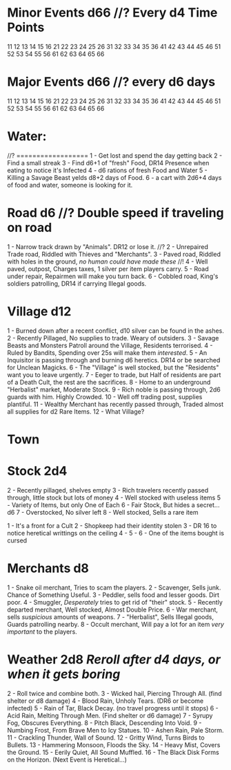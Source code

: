 # Minor Events d66 //? Every d4 Time Points
11
12
13
14
15
16
21
22
23
24
25
26
31
32
33
34
35
36
41
42
43
44
45
46
51
52
53
54
55
56
61
62
63
64
65
66

# Major Events d66 //? every d6 days
11
12
13
14
15
16
21
22
23
24
25
26
31
32
33
34
35
36
41
42
43
44
45
46
51
52
53
54
55
56
61
62
63
64
65
66


# Water:


//? ==================
1 - Get lost and spend the day getting back
2 - Find a small streak
3 - Find d6+1 of "fresh" Food, DR14 Presence when eating to notice it's Infected
4 - d6 rations of fresh Food and Water
5 - Killing a Savage Beast yelds d8+2 days of Food.
6 - a cart with 2d6+4 days of food and water, someone is looking for it.

# Road d6 //? Double speed if traveling on road
1 - Narrow track drawn by "Animals". DR12 or lose it. //?
2 - Unrepaired Trade road, Riddled with Thieves and "Merchants".
3 - Paved road, Riddled with holes in the ground, *no human could have made these* //!
4 - Well paved, outpost, Charges taxes, 1 silver per item players carry.
5 - Road under repair, Repairmen will make you turn back.
6 - Cobbled road, King's soldiers patrolling, DR14 if carrying Illegal goods.

# Village d12
1 - Burned down after a recent conflict, d10 silver can be found in the ashes.
2 - Recently Pillaged, No supplies to trade. Weary of outsiders.
3 - Savage Beasts and Monsters Patroll around the Village, Residents terrorised. 
4 - Ruled by Bandits, Spending over 25s will make them *interested*.
5 - An Inquisitor is passing through and burning d6 heretics. DR14 or be searched for Unclean Magicks.
6 - The "Village" is well stocked, but the "Residents" want you to leave urgently.
7 - Eeger to trade, but Half of residents are part of a Death Cult, the rest are the sacrifices.
8 - Home to an underground "Herbalist" market, Moderate Stock.
9 - Rich noble is passing through, 2d6 guards with him. Highly Crowded.
10 - Well off trading post, supplies plantiful.
11 - Wealthy Merchant has recently passed through, Traded almost all supplies for d2 Rare Items.
12 - What Village?

# Town


# Stock 2d4
2 - Recently pillaged, shelves empty
3 - Rich travelers recently passed through, little stock but lots of money
4 - Well stocked with useless items
5 - Variety of Items, but only One of Each
6 - Fair Stock, But hides a secret... d6
7 - Overstocked, No silver left 
8 - Well stocked, Sells a rare item

1 - It's a front for a Cult
2 - Shopkeep had their identity stolen
3 - DR 16 to notice heretical writtings on the ceiling
4 - 
5 - 
6 - One of the items bought is cursed

# Merchants d8
1 - Snake oil merchant, Tries to scam the players.
2 - Scavenger, Sells junk. Chance of Something Useful.
3 - Peddler, sells food and lesser goods. Dirt poor.
4 - Smuggler, *Desperately* tries to get rid of "their" stock.
5 - Recently departed merchant, Well stocked, Almost Double Price.
6 - War merchant, sells *suspicious* amounts of weapons. 
7 - "Herbalist", Sells Illegal goods, Guards patrolling nearby.
8 - Occult merchant, Will pay a lot for an item *very important* to the players.


# Weather 2d8 *Reroll after d4 days, or when it gets boring* 
2 - Roll twice and combine both.
3 - Wicked hail, Piercing Through All. (find shelter or d8 damage)
4 - Blood Rain, Unholy Tears. (DR6 or become infected)
5 - Rain of Tar, Black Decay. (no travel progress until it stops)
6 - Acid Rain, Melting Through Men. (Find shelter or d6 damage)
7 - Syrupy Fog, Obscures Everything.
8 - Pitch Black, Descending Into Void.
9 - Numbing Frost, From Brave Men to Icy Statues.
10 - Ashen Rain, Pale Storm.
11 - Crackling Thunder, Wall of Sound.
12 - Gritty Wind, Turns Birds to Bullets.
13 - Hammering Monsoon, Floods the Sky.
14 - Heavy Mist, Covers the Ground.
15 - Eerily Quiet, All Sound Muffled.
16 - The Black Disk Forms on the Horizon. (Next Event is Heretical...)
